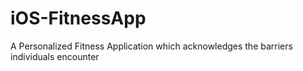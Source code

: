 # iOS-FitnessApp
A Personalized Fitness Application which acknowledges the barriers individuals encounter

